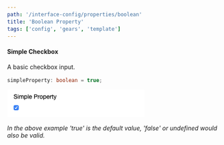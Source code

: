 ```yaml
---
path: '/interface-config/properties/boolean'
title: 'Boolean Property'
tags: ['config', 'gears', 'template']
---
```

#### Simple Checkbox
A basic checkbox input.
```ts
simpleProperty: boolean = true;
```
![Boolean](Boolean.png)
 
_In the above example 'true' is the default value, 'false' or undefined would also be valid._
